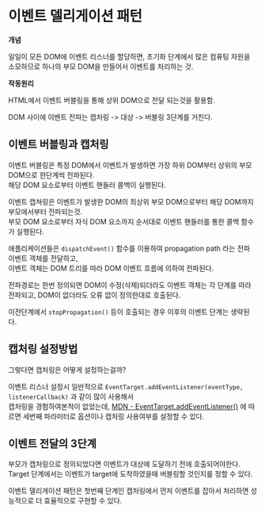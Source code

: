 # 이벤트 델리게이션 패턴

**개념**

일일이 모든 DOM에 이벤트 리스너를 할당하면, 초기화 단계에서 많은 컴퓨팅 자원을 소모하므로
하나의 부모 DOM을 만들어서 이벤트를 처리하는 것.

**작동원리**
 
HTML에서 이벤트 버블링을 통해 상위 DOM으로 전달 되는것을 활용함.

DOM 사이에 이벤트 전파는 캡처링 -> 대상 -> 버블링 3단계를 거친다.

## 이벤트 버블링과 캡처링
이벤트 버블링은 특정 DOM에서 이벤트가 발생하면 가장 하위 DOM부터 상위의 부모 DOM으로 한단계씩 전파된다.<br/>
해당 DOM 요소로부터 이벤트 핸들러 콜백이 실행된다.

이벤트 캡쳐링은 이벤트가 발생한 DOM의 최상위 부모 DOM으로부터 해당 DOM까지 부모에서부터 전파되는것.<br/>
부모 DOM 요소로부터 자식 DOM 요소까지 순서대로 이벤트 핸들러를 통한 콜백 함수가 실행된다.

애플리케이션들은 `dispatchEvent()` 함수를 이용하여 propagation path 라는 전파 이벤트 객체를 전달하고,<br/>
이벤트 객체는 DOM 트리를 따라 DOM 이벤트 흐름에 의하여 전파된다.

전파경로는 한번 정의되면 DOM이 수정(삭제)되더라도 이벤트 객체는 각 단계를 따라 전파되고, DOM이 없더라도 오류 없이 정의한대로 호출된다.

이전단계에서 `stopPropagation()` 등이 호출되는 경우 이후의 이벤트 단계는 생략된다.

## 캡처링 설정방법
그렇다면 캡처링은 어떻게 설정하는걸까?

이벤트 리스너 설정시 일반적으로 `EventTarget.addEventListener(eventType, listenerCallback)` 과 같이 많이 사용해서<br/>
캡처링을 경험하여본적이 없었는데,
[MDN - EventTarget.addEventListener()](https://developer.mozilla.org/ko/docs/Web/API/EventTarget/addEventListener) 에 따르면 
세번째 파라미터로 옵션이나 캡처링 사용여부를 설정할 수 있다.

 
## 이벤트 전달의 3단계

부모가 캡처링으로 정의되었다면 이벤트가 대상에 도달하기 전에 호출되어야한다.<br/> 
Target 단계에서는 이벤트가 target에 도착하였을때 버블링할 것인지를 정할 수 있다.

이벤트 델리게이션 패턴은 첫번째 단계인 캡처링에서 먼저 이벤트를 잡아서 처리하면 성능적으로 더 효율적으로 구현할 수 있다.
